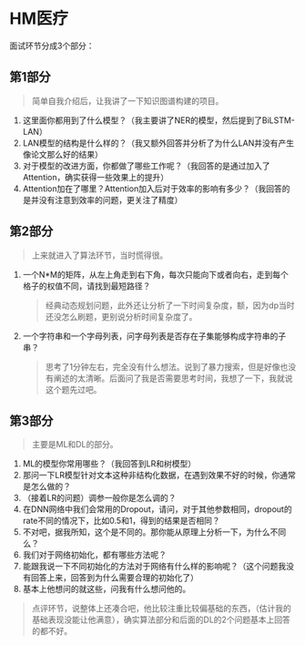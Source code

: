 # HM医疗

面试环节分成3个部分：

## 第1部分

> 简单自我介绍后，让我讲了一下知识图谱构建的项目。

1. 这里面你都用到了什么模型？（我主要讲了NER的模型，然后提到了BiLSTM-LAN）
2. LAN模型的结构是什么样的？（我又额外回答并分析了为什么LAN并没有产生像论文那么好的结果）
3. 对于模型的改进方面，你都做了哪些工作呢？（我回答的是通过加入了Attention，确实获得一些效果上的提升）
4. Attention加在了哪里？Attention加入后对于效率的影响有多少？（我回答的是并没有注意到效率的问题，更关注了精度）

## 第2部分

> 上来就进入了算法环节，当时慌得很。

1. 一个N\*M的矩阵，从左上角走到右下角，每次只能向下或者向右，走到每个格子的权值不同，请找到最短路径？

   > 经典动态规划问题，此外还让分析了一下时间复杂度，额，因为dp当时还没怎么刷题，更别说分析时间复杂度了。

2. 一个字符串和一个字母列表，问字母列表是否存在子集能够构成字符串的子串？

   > 思考了1分钟左右，完全没有什么想法。说到了暴力搜索，但是好像也没有阐述的太清晰。后面问了我是否需要思考时间，我想了一下，我就说这个题先过吧。

## 第3部分

> 主要是ML和DL的部分。

1. ML的模型你常用哪些？（我回答到LR和树模型）
2. 那问一下LR模型针对文本这种非结构化数据，在遇到效果不好的时候，你通常是怎么做的？
3. （接着LR的问题）调参一般你是怎么调的？
4. 在DNN网络中我们会常用的Dropout，请问，对于其他参数相同，dropout的rate不同的情况下，比如0.5和1，得到的结果是否相同？
5. 不对吧，据我所知，这个是不同的。那你能从原理上分析一下，为什么不同么？
6. 我们对于网络初始化，都有哪些方法呢？
7. 能跟我说一下不同初始化的方法对于网络有什么样的影响呢？（这个问题我没有回答上来，回答到为什么需要合理的初始化了）
8. 基本上他想问的就这些，问我有什么想问他的。

> 点评环节，说整体上还凑合吧，他比较注重比较偏基础的东西，（估计我的基础表现没能让他满意），确实算法部分和后面的DL的2个问题基本上回答的都不好。

